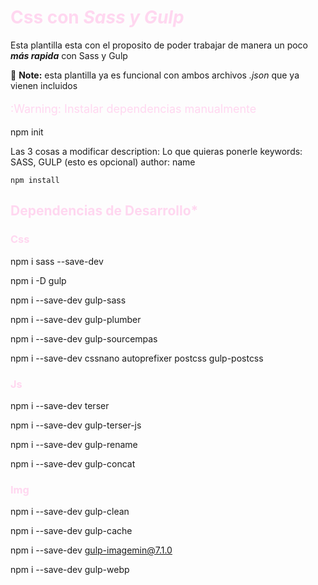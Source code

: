 # <font color="#FFD7F0">Css con *Sass y Gulp*</font>

Esta plantilla esta con el proposito de poder trabajar de manera un poco ***más rapida*** con Sass y Gulp  

:memo: **Note:** esta plantilla ya es funcional con ambos archivos *.json* que ya vienen incluidos 

<font color="#FFD7F0" size="4px">
<p>
    :Warning: Instalar dependencias manualmente
</p>
</font>

npm init  

Las 3 cosas a modificar
description: Lo que quieras ponerle
keywords: SASS, GULP (esto es opcional)
author: name

    npm install


## <font color="#FFD7F0">Dependencias de Desarrollo*</font>
### <font color="#FFD7F0">Css</font>
npm i sass --save-dev

npm i -D gulp

npm i --save-dev gulp-sass

npm i --save-dev gulp-plumber

npm i --save-dev gulp-sourcempas

npm i --save-dev cssnano autoprefixer postcss gulp-postcss

### <font color="#FFD7F0">Js</font>

npm i --save-dev terser

npm i --save-dev gulp-terser-js

npm i --save-dev gulp-rename

npm i --save-dev gulp-concat

### <font color="#FFD7F0">Img</font>
npm i --save-dev gulp-clean

npm i --save-dev gulp-cache

npm i --save-dev gulp-imagemin@7.1.0

npm i --save-dev gulp-webp
